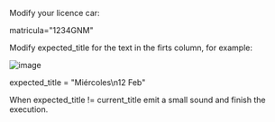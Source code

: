 Modify your licence car:

  matricula="1234GNM" 
  
Modify expected_title for the text in the firts column, for example:

![image](https://github.com/user-attachments/assets/203d8435-3384-4e12-bb3f-64493e5a66e9)

   expected_title = "Miércoles\n12 Feb"

When expected_title != current_title emit a small sound and finish the execution.
